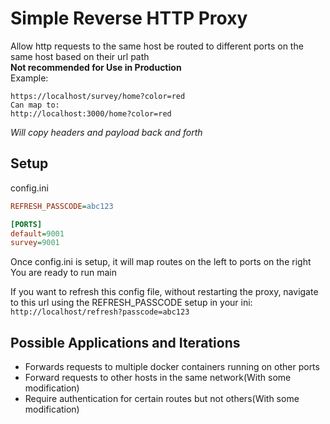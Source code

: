 # Simple Reverse HTTP Proxy

Allow http requests to the same host be routed to different ports on the same host based on their url path  
**Not recommended for Use in Production**  
Example:
```
https://localhost/survey/home?color=red
Can map to:
http://localhost:3000/home?color=red
```
*Will copy headers and payload back and forth*  


## Setup
config.ini
```ini
REFRESH_PASSCODE=abc123

[PORTS]
default=9001
survey=9001
```
Once config.ini is setup, it will map routes on the left to ports on the right  
You are ready to run main  

If you want to refresh this config file, without restarting the proxy, navigate to this url using the REFRESH_PASSCODE setup in your ini:
`http://localhost/refresh?passcode=abc123`

## Possible Applications and Iterations
- Forwards requests to multiple docker containers running on other ports
- Forward requests to other hosts in the same network(With some modification)
- Require authentication for certain routes but not others(With some modification)
